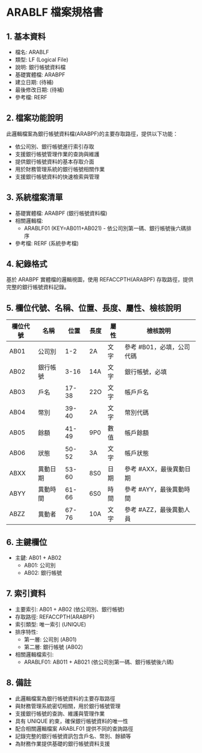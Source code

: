 # ARABLF 檔案規格書

## 1. 基本資料
- 檔名: ARABLF
- 類型: LF (Logical File)
- 說明: 銀行帳號資料檔
- 基礎實體檔: ARABPF
- 建立日期: (待補)
- 最後修改日期: (待補)
- 參考檔: RERF

## 2. 檔案功能說明
此邏輯檔案為銀行帳號資料檔(ARABPF)的主要存取路徑，提供以下功能：
- 依公司別、銀行帳號進行索引存取
- 支援銀行帳號管理作業的查詢與維護
- 提供銀行帳號資料的基本存取介面
- 用於財務管理系統的銀行帳號相關作業
- 支援銀行帳號資料的快速檢索與管理

## 3. 系統檔案清單
- 基礎實體檔: ARABPF (銀行帳號資料檔)
- 相關邏輯檔: 
  - ARABLF01 (KEY=AB011+AB021) - 依公司別第一碼、銀行帳號後六碼排序
- 參考檔: RERF (系統參考檔)

## 4. 紀錄格式
基於 ARABPF 實體檔的邏輯視圖，使用 REFACCPTH(ARABPF) 存取路徑，提供完整的銀行帳號資料記錄。

## 5. 欄位代號、名稱、位置、長度、屬性、檢核說明
| 欄位代號 | 名稱 | 位置 | 長度 | 屬性 | 檢核說明 |
|----------|------|------|------|------|----------|
| AB01 | 公司別 | 1-2 | 2A | 文字 | 參考 #B01，必填，公司代碼 |
| AB02 | 銀行帳號 | 3-16 | 14A | 文字 | 銀行帳號，必填 |
| AB03 | 戶名 | 17-38 | 22O | 文字 | 帳戶戶名 |
| AB04 | 幣別 | 39-40 | 2A | 文字 | 幣別代碼 |
| AB05 | 餘額 | 41-49 | 9P0 | 數值 | 帳戶餘額 |
| AB06 | 狀態 | 50-52 | 3A | 文字 | 帳戶狀態 |
| ABXX | 異動日期 | 53-60 | 8S0 | 日期 | 參考 #AXX，最後異動日期 |
| ABYY | 異動時間 | 61-66 | 6S0 | 時間 | 參考 #AYY，最後異動時間 |
| ABZZ | 異動者 | 67-76 | 10A | 文字 | 參考 #AZZ，最後異動人員 |

## 6. 主鍵欄位
- 主鍵: AB01 + AB02
  - AB01: 公司別
  - AB02: 銀行帳號

## 7. 索引資料
- 主要索引: AB01 + AB02 (依公司別、銀行帳號)
- 存取路徑: REFACCPTH(ARABPF)
- 索引類型: 唯一索引 (UNIQUE)
- 排序特性: 
  - 第一層: 公司別 (AB01)
  - 第二層: 銀行帳號 (AB02)
- 相關邏輯檔索引:
  - ARABLF01: AB011 + AB021 (依公司別第一碼、銀行帳號後六碼)

## 8. 備註
- 此邏輯檔案為銀行帳號資料的主要存取路徑
- 與財務管理系統密切相關，用於銀行帳號管理
- 支援銀行帳號的查詢、維護與管理作業
- 具有 UNIQUE 約束，確保銀行帳號資料的唯一性
- 配合相關邏輯檔案 ARABLF01 提供不同的查詢路徑
- 記錄完整的銀行帳號資訊包含戶名、幣別、餘額等
- 為財務作業提供基礎的銀行帳號資料支援 